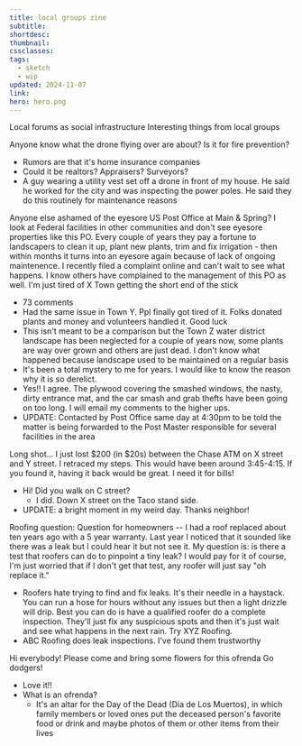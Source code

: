 ```yaml
---
title: local groups zine
subtitle: 
shortdesc: 
thumbnail: 
cssclasses: 
tags:
  - sketch
  - wip
updated: 2024-11-07
link: 
hero: hero.png
---
```



Local forums as social infrastructure
Interesting things from local groups


Anyone know what the drone flying over are about? Is it for fire prevention? 
- Rumors are that it's home insurance companies
- Could it be realtors? Appraisers? Surveyors?
- A guy wearing a utility vest set off a drone in front of my house. He said he worked for the city and was inspecting the power poles. He said they do this routinely for maintenance reasons
 

Anyone else ashamed of the eyesore US Post Office at Main & Spring? I look at Federal facilities in other communities and don't see eyesore properties like this PO. Every couple of years they pay a fortune to landscapers to clean it up, plant new plants, trim and fix irrigation - then within months it turns into an eyesore again because of lack of ongoing maintenence. I recently filed a complaint online and can't wait to see what happens. I know others have complained to the management of this PO as well. I'm just tired of X Town getting the short end of the stick
- 73 comments
- Had the same issue in Town Y. Ppl finally got tired of it. Folks donated plants and money and volunteers handled it. Good luck
- This isn't meant to be a comparison but the Town Z water district landscape has been neglected for a couple of years now, some plants are way over grown and others are just dead. I don't know what happened because landscape used to be maintained on a regular basis
- It's been a total mystery to me for years. I would like to know the reason why it is so derelict. 
- Yes!! I agree. The plywood covering the smashed windows, the nasty, dirty entrance mat, and the car smash and grab thefts have been going on too long. I will email my comments to the higher ups.
- UPDATE: Contacted by Post Office same day at 4:30pm to be told the matter is being forwarded to the Post Master responsible for several facilities in the area


Long shot... I just lost $200 (in $20s) between the Chase ATM on X street and Y street. I retraced my steps. This would have been around 3:45-4:15. If you found it, having it back would be great. I need it for bills!
- Hi! Did you walk on C street?
    - I did. Down X street on the Taco stand side.
- UPDATE: a bright moment in my weird day. Thanks neighbor!


Roofing question: Question for homeowners -- I had a roof replaced about ten years ago with a 5 year warranty. Last year I noticed that it sounded like there was a leak but I could hear it but not see it. My question is: is there a test that roofers can do to pinpoint a tiny leak? I would pay for it of course, I'm just worried that if I don't get that test, any roofer will just say "oh replace it."
- Roofers hate trying to find and fix leaks. It's their needle in a haystack. You can run a hose for hours without any issues but then a light drizzle will drip. Best you can do is have a qualified roofer do a complete inspection. They'll just fix any suspicious spots and then it's just wait and see what happens in the next rain. Try XYZ Roofing. 
- ABC Roofing does leak inspections. I've found them trustworthy


Hi everybody! Please come and bring some flowers for this ofrenda Go dodgers!
- Love it!!
- What is an ofrenda?
    - It's an altar for the Day of the Dead (Dia de Los Muertos), in which family members or loved ones put the deceased person's favorite food or drink and maybe photos of them or other items from their lives

